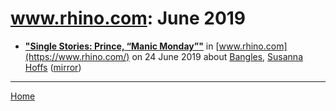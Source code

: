 # www.rhino.com: June 2019

 - [**"Single Stories: Prince, “Manic Monday”"**](https://www.rhino.com/article/single-stories-prince-manic-monday) in [www.rhino.com](https://www.rhino.com/) on 24 June 2019 about [Bangles](../../topics/bangles/index.md), [Susanna Hoffs](../../topics/susanna-hoffs/index.md) ([mirror](https://web.archive.org/web/*/https://www.rhino.com/article/single-stories-prince-manic-monday))

----

[Home](./)
